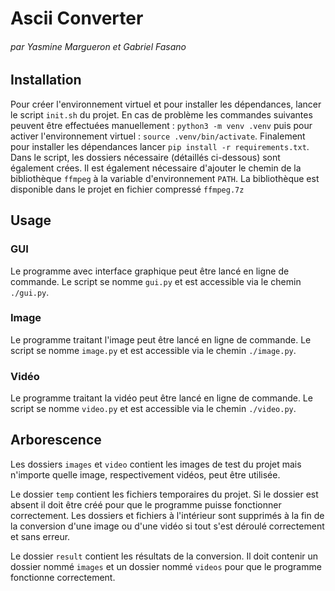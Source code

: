 # Ascii Converter
###### par Yasmine Margueron et Gabriel Fasano

## Installation

Pour créer l'environnement virtuel et pour installer les dépendances, lancer le script `init.sh` du projet. En cas de problème les commandes suivantes peuvent être effectuées manuellement :
`python3 -m venv .venv` puis pour activer l'environnement virtuel : `source .venv/bin/activate`. Finalement pour installer les dépendances lancer `pip install -r requirements.txt`.
Dans le script, les dossiers nécessaire (détaillés ci-dessous) sont également crées.
Il est également nécessaire d'ajouter le chemin de la bibliothèque `ffmpeg` à la variable d'environnement `PATH`. La bibliothèque est disponible dans le projet en fichier compressé `ffmpeg.7z`

## Usage

### GUI

Le programme avec interface graphique peut être lancé en ligne de commande. Le script se nomme `gui.py` et est accessible via le chemin `./gui.py`.

### Image

Le programme traitant l'image peut être lancé en ligne de commande. Le script se nomme `image.py` et est accessible via le chemin `./image.py`.

### Vidéo

Le programme traitant la vidéo peut être lancé en ligne de commande. Le script se nomme `video.py` et est accessible via le chemin `./video.py`.

## Arborescence

Les dossiers `images` et `video` contient les images de test du projet mais n'importe quelle image, respectivement vidéos, peut être utilisée.

Le dossier `temp` contient les fichiers temporaires du projet. Si le dossier est absent il doit être créé pour que le programme puisse fonctionner correctement. Les dossiers et fichiers à l'intérieur sont supprimés à la fin de la conversion d'une image ou d'une vidéo si tout s'est déroulé correctement et sans erreur.

Le dossier `result` contient les résultats de la conversion. Il doit contenir un dossier nommé `images` et un dossier nommé `videos` pour que le programme fonctionne correctement.